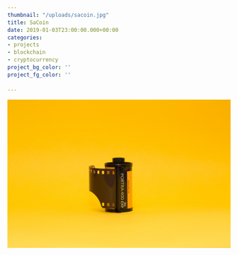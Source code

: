 ```yaml
---
thumbnail: "/uploads/sacoin.jpg"
title: SaCoin
date: 2019-01-03T23:00:00.000+00:00
categories:
- projects
- blockchain
- cryptocurrency
project_bg_color: ''
project_fg_color: ''

---
```

![](/uploads/markus-spiske-516263-unsplash.jpg)